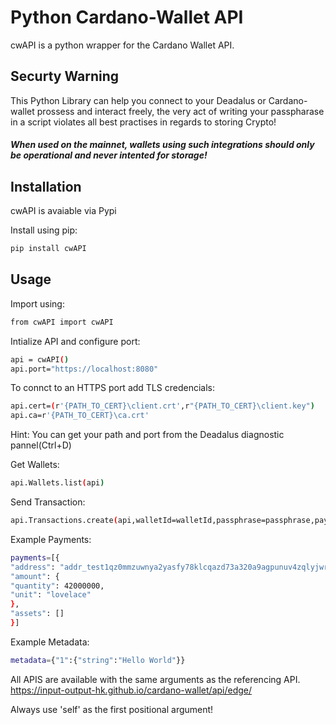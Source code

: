 # Python Cardano-Wallet API

cwAPI is a python wrapper for the Cardano Wallet API.

## Securty Warning
This Python Library can help you connect to your Deadalus or Cardano-wallet prossess and interact freely, the very act of writing your passpharase in a script violates all best practises in regards to storing Crypto! 
##### When used on the mainnet, wallets using such integrations should only be operational and never intented for storage! 

## Installation
cwAPI is avaiable via Pypi 

Install using pip:

```sh
pip install cwAPI
```

## Usage

Import using:
```sh
from cwAPI import cwAPI
```

Intialize API and configure port:

```sh
api = cwAPI()
api.port="https://localhost:8080"
```

To connct to an HTTPS port add TLS credencials: 
```sh
api.cert=(r'{PATH_TO_CERT}\client.crt',r"{PATH_TO_CERT}\client.key")
api.ca=r'{PATH_TO_CERT}\ca.crt'
```

Hint: You can get your path and port from the Deadalus diagnostic pannel(Ctrl+D)

Get Wallets:
```sh
api.Wallets.list(api)
```

Send Transaction:
```sh
api.Transactions.create(api,walletId=walletId,passphrase=passphrase,payments=payments,metadata=metadata)
```
Example Payments:
```sh
payments=[{
"address": "addr_test1qz0mmzuwnya2yasfy78klcqazd73a320a9agpunuv4zqlyjwrycda8m2jmtws4hktfq6xp59q2t2a8w6elnky6a9txtsht8h6d",
"amount": {
"quantity": 42000000,
"unit": "lovelace"
},
"assets": []
}]
```

Example Metadata:
```sh
metadata={"1":{"string":"Hello World"}}
```

All APIS are available with the same arguments as the referencing API.
https://input-output-hk.github.io/cardano-wallet/api/edge/

Always use 'self' as the first positional argument!


